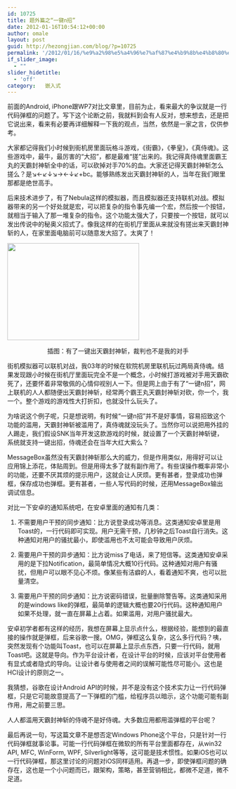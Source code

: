 ```yaml
---
id: 10725
title: 题外篇之“一键n招”
date: 2012-01-16T10:54:12+00:00
author: omale
layout: post
guid: http://hezongjian.com/blog/?p=10725
permalink: '/2012/01/16/%e9%a2%98%e5%a4%96%e7%af%87%e4%b9%8b%e4%b8%80%e9%94%aen%e6%8b%9b/'
if_slider_image:
  - ""
slider_hidetitle:
  - 'off'
category:   嵌入式  
---
```

前面的Android, iPhone跟WP7对比文章里，目前为止，看来最大的争议就是一行代码弹框的问题了。写下这个论断之前，我就料到会有人反对，想来想去，还是把它说出来，看来有必要再详细解释一下我的观点，当然，依然是一家之言，仅供参考。

大家都记得我们小时候到街机房里面玩格斗游戏，《街霸》，《拳皇》，《真侍魂》。这些游戏中，最牛，最厉害的“大招”，都是最难“搓”出来的。我记得真侍魂里面霸王丸的天霸封神斩全中的话，可以砍掉对手70%的血。大家还记得天霸封神斩怎么搓么？是↘←↙↓↘→←↓↙+bc。能够熟练发出天霸封神斩的人，当年在我们眼里那都是绝世高手。

后来技术进步了，有了Nebula这样的模拟器，而且模拟器还支持联机对战。模拟器带来的另一个好处就是宏，可以把复杂的指令事先编一个宏，然后按一个按钮，就相当于输入了那一堆复杂的指令。这个功能太强大了，只要按一个按钮，就可以发出传说中的秘奥义招式了。像我这样的在街机厅里面从来就没有搓出来天霸封神斩的人，在家里面电脑前可以随意发大招了。太爽了！

[<img class="aligncenter size-medium wp-image-10726" title="WINKAWAKS_2005713041494" src="/uploads/2012/01/WINKAWAKS_2005713041494-300x221.gif" alt="" width="300" height="221" />](/uploads/2012/01/WINKAWAKS_2005713041494.gif)

<p style="text-align: center;">
  插图：有了一键出天霸封神斩，裁判也不是我的对手
</p>

街机模拟器可以联机对战，我03年的时候在软院机房里联机玩过两局真侍魂。结果发现跟小时候在街机厅里面玩完全不是一个概念，小时候打游戏被对手用天霸砍死了，还要怀着非常敬佩的心情仰视别人一下。但是网上由于有了“一键n招”，网上联机的人人都随便出天霸封神斩，经常两个霸王丸天霸封神斩对砍，你一个，我一个。整个游戏的游戏性大打折扣，也就没什么玩头了。

为啥说这个例子呢，只是想说明，有时候“一键n招”并不是好事情，容易招致这个功能的滥用，天霸封神斩被滥用了，真侍魂就没玩头了。当然你可以说把用外挂的人踢走，我们假设SNK当年开发这款游戏的时候，就设置了一个天霸封神斩键，系统就支持一键出招，侍魂还会在当年大红大紫么？

MessageBox虽然没有天霸封神斩那么大的威力，但是作用类似，用得好可以让应用锦上添花，体贴周到。但是用得太多了就有副作用了。有些误操作概率非常小的功能，还要不厌其烦的提示用户，这就会让人厌烦。更有甚者，登录成功也弹框，保存成功也弹框。更有甚者，一些人写代码的时候，还用MessageBox输出调试信息。

对比一下安卓的通知系统吧，在安卓里面的通知有几类：

1. 不需要用户干预的同步通知：比方说登录成功等消息。这类通知安卓里是用Toast的，一行代码即可实现。用户无需干预，几秒钟之后Toast自行消失。这种通知对用户的骚扰最小，即使滥用也不太可能会导致用户厌烦。

2. 需要用户干预的异步通知：比方说miss了电话，来了短信等。这类通知安卓采用的是下拉Notification，最简单情况大概10行代码。这种通知对用户有骚扰，但用户可以眼不见心不烦。像某些有洁癖的人，看着通知不爽，也可以批量清空。

3. 需要用户干预的同步通知：比方说密码错误，批量删除警告等。这类通知采用的是windows like的弹框，最简单的逻辑大概也要20行代码。这种通知用户如果不处理，就一直在屏幕上占着。如果滥用，对用户骚扰最大。

安卓初学者都有这样的经历，我想在屏幕上显示点什么，根据经验，能想到的最直接的操作就是弹框，后来谷歌一搜。OMG，弹框这么复杂，这么多行代码？咦，突然发现有个功能叫Toast，也可以在屏幕上显示点东西，只要一行代码，就用Toast吧。这就是导向。作为平台设计者，在设计平台的时候，应该对平台使用者有显式或者隐式的导向。让设计者与使用者之间的误解可能性尽可能小。这也是HCI设计的原则之一。

我猜想，谷歌在设计Android API的时候，并不是没有这个技术实力让一行代码弹框，只是它可能故意提高了一下弹框的门槛，给程序员以暗示，这个功能可能有副作用，用之前要三思。

人人都滥用天霸封神斩的侍魂不是好侍魂。大多数应用都用滥弹框的平台呢？

最后再说一句，写这篇文章不是想否定Windows Phone这个平台，只是针对一行代码弹框就事论事。可能一行代码弹框在微软的所有平台里面都存在，从win32 API, MFC, WinForm, WPF, Silverlight等等，这可能是技术惯性。如果iOS也可以一行代码弹框，那这里讨论的问题对iOS同样适用。再退一步，即使弹框问题的确存在，这也是一个小问题而已，跟架构，策略，甚至营销相比，都微不足道，微不足道。

&nbsp;